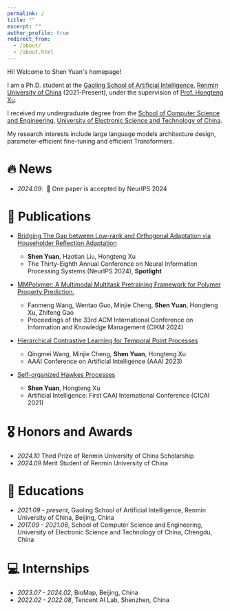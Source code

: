 ```yaml
---
permalink: /
title: ""
excerpt: ""
author_profile: true
redirect_from: 
  - /about/
  - /about.html
---
```


<span class='anchor' id='about-me'></span>

Hi! Welcome to Shen Yuan's homepage!

I am a Ph.D. student at the [Gaoling School of Artificial Intelligence](http://ai.ruc.edu.cn/), [Renmin University of
China](http://www.ruc.edu.cn/) (2021-Present), under the supervision of [Prof. Hongteng Xu](https://hongtengxu.github.io/).  

I received my undergraduate degree from the [School of Computer Science and Engineering](https://www.scse.uestc.edu.cn/), [University of Electronic Science and Technology of China](https://www.uestc.edu.cn/). 

My research interests include large language models architecture design, parameter-efficient fine-tuning and efficient Transformers.

# 🔥 News
- *2024.09*: &nbsp;🎉 One paper is accepted by NeurIPS 2024

# 📝 Publications 

- [Bridging The Gap between Low-rank and Orthogonal Adaptation via Householder Reflection Adaptation](https://arxiv.org/pdf/2405.17484)
  - **Shen Yuan**, Haotian Liu, Hongteng Xu
  - The Thirty-Eighth Annual Conference on Neural Information Processing Systems (NeurIPS 2024), **Spotlight**

- [MMPolymer: A Multimodal Multitask Pretraining Framework for Polymer Property Prediction.](https://dl.acm.org/doi/abs/10.1145/3627673.3679684)
  - Fanmeng Wang, Wentao Guo, Minjie Cheng, **Shen Yuan**, Hongteng Xu, Zhifeng Gao
  - Proceedings of the 33rd ACM International Conference on Information and Knowledge Management (CIKM 2024)

- [Hierarchical Contrastive Learning for Temporal Point Processes](https://ojs.aaai.org/index.php/AAAI/article/view/26211/25983)
  - Qingmei Wang, Minjie Cheng, **Shen Yuan**, Hongteng Xu
  - AAAI Conference on Artificial Intelligence (AAAI 2023)

- [Self-organized Hawkes Processes](https://drive.google.com/file/d/1FXz62VI5PDMZPtPXGZs2KsoQoSZkaOLx/view)
  - **Shen Yuan**, Hongteng Xu
  - Artificial Intelligence: First CAAI International Conference (CICAI 2021)

# 🎖 Honors and Awards
- *2024.10* Third Prize of Renmin University of China Scholarship 
- *2024.09* Merit Student of Renmin University of China

# 📖 Educations
- *2021.09 - present*, Gaoling School of Artificial Intelligence, Renmin University of China, Beijing, China 
- *2017.09 - 2021.06*, School of Computer Science and Engineering, University of Electronic Science and Technology of China, Chengdu, China

# 💻 Internships
- *2023.07 - 2024.02*, BioMap, Beijing, China
- *2022.02 - 2022.08*, Tencent AI Lab, Shenzhen, China

